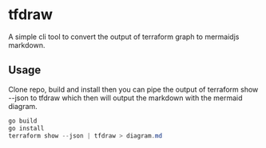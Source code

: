 # tfdraw
A simple cli tool to convert the output of terraform graph to mermaidjs markdown.

## Usage

Clone repo, build and install then you can pipe the output of terraform show --json to tfdraw which then will output the markdown with the mermaid diagram.

```powershell
go build
go install
terraform show --json | tfdraw > diagram.md
```

